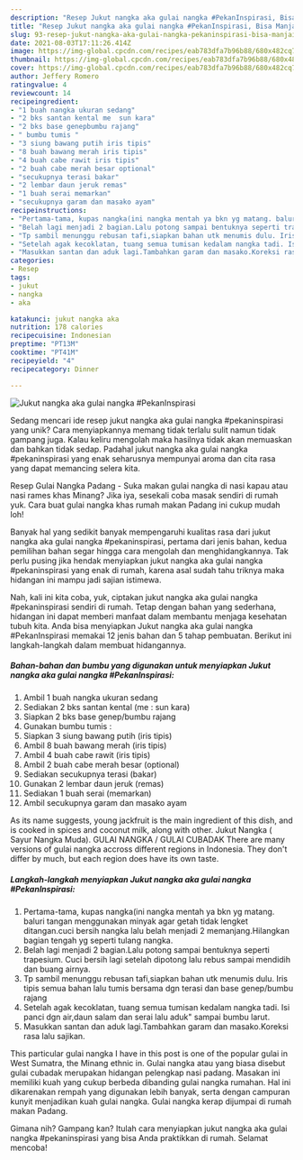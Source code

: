 ```yaml
---
description: "Resep Jukut nangka aka gulai nangka #PekanInspirasi, Bisa Manjain Lidah"
title: "Resep Jukut nangka aka gulai nangka #PekanInspirasi, Bisa Manjain Lidah"
slug: 93-resep-jukut-nangka-aka-gulai-nangka-pekaninspirasi-bisa-manjain-lidah
date: 2021-08-03T17:11:26.414Z
image: https://img-global.cpcdn.com/recipes/eab783dfa7b96b88/680x482cq70/jukut-nangka-aka-gulai-nangka-pekaninspirasi-foto-resep-utama.jpg
thumbnail: https://img-global.cpcdn.com/recipes/eab783dfa7b96b88/680x482cq70/jukut-nangka-aka-gulai-nangka-pekaninspirasi-foto-resep-utama.jpg
cover: https://img-global.cpcdn.com/recipes/eab783dfa7b96b88/680x482cq70/jukut-nangka-aka-gulai-nangka-pekaninspirasi-foto-resep-utama.jpg
author: Jeffery Romero
ratingvalue: 4
reviewcount: 14
recipeingredient:
- "1 buah nangka ukuran sedang"
- "2 bks santan kental me  sun kara"
- "2 bks base genepbumbu rajang"
- " bumbu tumis "
- "3 siung bawang putih iris tipis"
- "8 buah bawang merah iris tipis"
- "4 buah cabe rawit iris tipis"
- "2 buah cabe merah besar optional"
- "secukupnya terasi bakar"
- "2 lembar daun jeruk remas"
- "1 buah serai memarkan"
- "secukupnya garam dan masako ayam"
recipeinstructions:
- "Pertama-tama, kupas nangka(ini nangka mentah ya bkn yg matang. baluri tangan menggunakan minyak agar getah tidak lengket ditangan.cuci bersih nangka lalu belah menjadi 2 memanjang.Hilangkan bagian tengah yg seperti tulang nangka."
- "Belah lagi menjadi 2 bagian.Lalu potong sampai bentuknya seperti trapesium. Cuci bersih lagi setelah dipotong lalu rebus sampai mendidih dan buang airnya."
- "Tp sambil menunggu rebusan tafi,siapkan bahan utk menumis dulu. Iris tipis semua bahan lalu tumis bersama dgn terasi dan base genep/bumbu rajang"
- "Setelah agak kecoklatan, tuang semua tumisan kedalam nangka tadi. Isi panci dgn air,daun salam dan serai lalu aduk&#34; sampai bumbu larut."
- "Masukkan santan dan aduk lagi.Tambahkan garam dan masako.Koreksi rasa lalu sajikan."
categories:
- Resep
tags:
- jukut
- nangka
- aka

katakunci: jukut nangka aka 
nutrition: 178 calories
recipecuisine: Indonesian
preptime: "PT13M"
cooktime: "PT41M"
recipeyield: "4"
recipecategory: Dinner

---
```



![Jukut nangka aka gulai nangka #PekanInspirasi](https://img-global.cpcdn.com/recipes/eab783dfa7b96b88/680x482cq70/jukut-nangka-aka-gulai-nangka-pekaninspirasi-foto-resep-utama.jpg)

Sedang mencari ide resep jukut nangka aka gulai nangka #pekaninspirasi yang unik? Cara menyiapkannya memang tidak terlalu sulit namun tidak gampang juga. Kalau keliru mengolah maka hasilnya tidak akan memuaskan dan bahkan tidak sedap. Padahal jukut nangka aka gulai nangka #pekaninspirasi yang enak seharusnya mempunyai aroma dan cita rasa yang dapat memancing selera kita.

Resep Gulai Nangka Padang - Suka makan gulai nangka di nasi kapau atau nasi rames khas Minang? Jika iya, sesekali coba masak sendiri di rumah yuk. Cara buat gulai nangka khas rumah makan Padang ini cukup mudah loh!

Banyak hal yang sedikit banyak mempengaruhi kualitas rasa dari jukut nangka aka gulai nangka #pekaninspirasi, pertama dari jenis bahan, kedua pemilihan bahan segar hingga cara mengolah dan menghidangkannya. Tak perlu pusing jika hendak menyiapkan jukut nangka aka gulai nangka #pekaninspirasi yang enak di rumah, karena asal sudah tahu triknya maka hidangan ini mampu jadi sajian istimewa.


Nah, kali ini kita coba, yuk, ciptakan jukut nangka aka gulai nangka #pekaninspirasi sendiri di rumah. Tetap dengan bahan yang sederhana, hidangan ini dapat memberi manfaat dalam membantu menjaga kesehatan tubuh kita. Anda bisa menyiapkan Jukut nangka aka gulai nangka #PekanInspirasi memakai 12 jenis bahan dan 5 tahap pembuatan. Berikut ini langkah-langkah dalam membuat hidangannya.

<!--inarticleads1-->

##### Bahan-bahan dan bumbu yang digunakan untuk menyiapkan Jukut nangka aka gulai nangka #PekanInspirasi:

1. Ambil 1 buah nangka ukuran sedang
1. Sediakan 2 bks santan kental (me : sun kara)
1. Siapkan 2 bks base genep/bumbu rajang
1. Gunakan  bumbu tumis :
1. Siapkan 3 siung bawang putih (iris tipis)
1. Ambil 8 buah bawang merah (iris tipis)
1. Ambil 4 buah cabe rawit (iris tipis)
1. Ambil 2 buah cabe merah besar (optional)
1. Sediakan secukupnya terasi (bakar)
1. Gunakan 2 lembar daun jeruk (remas)
1. Sediakan 1 buah serai (memarkan)
1. Ambil secukupnya garam dan masako ayam


As its name suggests, young jackfruit is the main ingredient of this dish, and is cooked in spices and coconut milk, along with other. Jukut Nangka ( Sayur Nangka Muda). GULAI NANGKA / GULAI CUBADAK There are many versions of gulai nangka accross different regions in Indonesia. They don&#39;t differ by much, but each region does have its own taste. 

<!--inarticleads2-->

##### Langkah-langkah menyiapkan Jukut nangka aka gulai nangka #PekanInspirasi:

1. Pertama-tama, kupas nangka(ini nangka mentah ya bkn yg matang. baluri tangan menggunakan minyak agar getah tidak lengket ditangan.cuci bersih nangka lalu belah menjadi 2 memanjang.Hilangkan bagian tengah yg seperti tulang nangka.
1. Belah lagi menjadi 2 bagian.Lalu potong sampai bentuknya seperti trapesium. Cuci bersih lagi setelah dipotong lalu rebus sampai mendidih dan buang airnya.
1. Tp sambil menunggu rebusan tafi,siapkan bahan utk menumis dulu. Iris tipis semua bahan lalu tumis bersama dgn terasi dan base genep/bumbu rajang
1. Setelah agak kecoklatan, tuang semua tumisan kedalam nangka tadi. Isi panci dgn air,daun salam dan serai lalu aduk&#34; sampai bumbu larut.
1. Masukkan santan dan aduk lagi.Tambahkan garam dan masako.Koreksi rasa lalu sajikan.


This particular gulai nangka I have in this post is one of the popular gulai in West Sumatra, the Minang ethnic in. Gulai nangka atau yang biasa disebut gulai cubadak merupakan hidangan pelengkap nasi padang. Masakan ini memiliki kuah yang cukup berbeda dibanding gulai nangka rumahan. Hal ini dikarenakan rempah yang digunakan lebih banyak, serta dengan campuran kunyit menjadikan kuah gulai nangka. Gulai nangka kerap dijumpai di rumah makan Padang. 

Gimana nih? Gampang kan? Itulah cara menyiapkan jukut nangka aka gulai nangka #pekaninspirasi yang bisa Anda praktikkan di rumah. Selamat mencoba!
